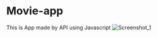# Movie-app
This is App made by API using Javascript
![Screenshot_1](https://user-images.githubusercontent.com/87069619/171123465-100a050a-e108-44d7-afb5-121ef46a4558.png)
